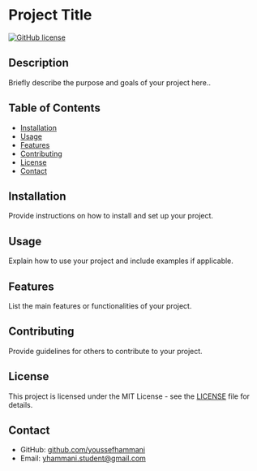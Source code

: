 # Project Title

[![GitHub license](https://img.shields.io/badge/license-MIT-blue.svg)](https://github.com/username/repo/blob/main/LICENSE)

## Description

Briefly describe the purpose and goals of your project here..

## Table of Contents

- [Installation](#installation)
- [Usage](#usage)
- [Features](#features)
- [Contributing](#contributing)
- [License](#license)
- [Contact](#contact)

## Installation

Provide instructions on how to install and set up your project.

## Usage

Explain how to use your project and include examples if applicable.

## Features

List the main features or functionalities of your project.

## Contributing

Provide guidelines for others to contribute to your project.

## License

This project is licensed under the MIT License - see the [LICENSE](LICENSE) file for details.

## Contact

- GitHub: [github.com/youssefhammani](https://github.com/youssefhammani)
- Email: yhammani.student@gmail.com

